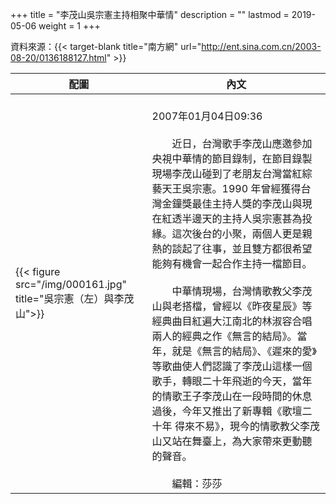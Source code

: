 +++
title = "李茂山吳宗憲主持相聚中華情"
description = ""
lastmod = 2019-05-06
weight = 1
+++

資料來源：{{< target-blank title="南方網" url="http://ent.sina.com.cn/2003-08-20/0136188127.html" >}}

配圖  | 內文 
--------------|-------
{{< figure src="/img/000161.jpg" title="吳宗憲（左）與李茂山">}}|<br>2007年01月04日09:36<br><br>　　近日，台灣歌手李茂山應邀參加央視中華情的節目錄制，在節目錄製現場李茂山碰到了老朋友台灣當紅綜藝天王吳宗憲。1990 年曾經獲得台灣金鐘獎最佳主持人獎的李茂山與現在紅透半邊天的主持人吳宗憲甚為投緣。這次後台的小聚，兩個人更是親熱的談起了往事，並且雙方都很希望能夠有機會一起合作主持一檔節目。<br><br>　　中華情現場，台灣情歌教父李茂山與老搭檔，曾經以《昨夜星辰》等經典曲目紅遍大江南北的林淑容合唱兩人的經典之作《無言的結局》。當年，就是《無言的結局》、《遲來的愛》等歌曲使人們認識了李茂山這樣一個歌手，轉眼二十年飛逝的今天，當年的情歌王子李茂山在一段時間的休息過後，今年又推出了新專輯《歌壇二十年 得來不易》，現今的情歌教父李茂山又站在舞臺上，為大家帶來更動聽的聲音。<br><br>　　編輯：莎莎
